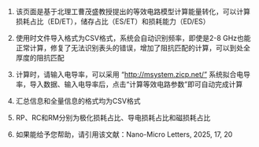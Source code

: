 1. 该页面是基于北理工曹茂盛教授提出的等效电路模型计算能量转化，可以计算损耗占比（ED/ET），储存占比（ES/ET）和损耗能力（ED/ES）

2. 使用时文件导入格式为CSV格式，系统会自动识别频率，即使是2-8 GHz也能正常计算，修复了无法识别表头的错误，增加了阻抗匹配的计算，可以到处全厚度的阻抗匹配
   
3. 计算时，请输入电导率，可以采用 “http://msystem.zicp.net/” 系统拟合电导率，导入数据、输入电导率后，点击“计算等效电路参数”即可自动完成计算

4. 汇总信息和全量信息的格式均为CSV格式

5. RP、RC和RM分别为极化损耗占比、导电损耗占比和磁损耗占比

6. 如果能给予您帮助，请引用该文献：Nano-Micro Letters, 2025, 17, 20
